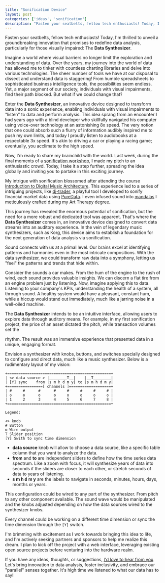 ```yaml
---
title: "Sonification Device"
layout: post
categories: ['ideas', 'sonification']
description: "Fasten your seatbelts, fellow tech enthusiasts! Today, I'm thrilled to unveil a groundbreaking innovation that promises to redefine data analysis, particular..."
---
```

Fasten your seatbelts, fellow tech enthusiasts! Today, I'm thrilled to unveil a groundbreaking innovation that promises to redefine data analysis, particularly for those visually impaired: The **Data Synthesizer**. 

Imagine a world where visual barriers no longer limit the exploration and understanding of data. Over the years, my journey into the world of data has allowed me to tinker with countless charting libraries and delve into various technologies. The sheer number of tools we have at our disposal to dissect and understand data is staggering! From humble spreadsheets to sophisticated business intelligence tools, the possibilities seem endless. Yet, a major segment of our society, individuals with visual impairments, find their path blocked. But what if we could change that?

Enter the **Data Synthesizer**, an innovative device designed to transform data into a sonic experience, enabling individuals with visual impairments to "listen" to data and perform analysis. This idea sprang from an encounter I had years ago with a blind developer who skillfully navigated his computer using voice-over technology at an astonishing 8x speed. The very notion that one could absorb such a flurry of information audibly inspired me to push my own limits, and today I proudly listen to audiobooks at a respectable 3x speed. It's akin to driving a car or playing a racing game; eventually, you acclimate to the high speed. 

Now, I'm ready to share my brainchild with the world. Last week, during the final moments of a [sonification workshop](https://jonthebeach.com/workshops/Introductory-Workshop-for-Sonification-Process.-Creating-noise-with-Time-Series-data), I made my pitch to an enthusiastic crowd. Today, I take it a step further, spreading the idea globally and inviting you to partake in this exciting journey. 

My intrigue with sonification blossomed after attending the course [Introduction to Digital Music Architecture](https://coursera.org/). This experience led to a series of intriguing projects, like [dj-trader](https://github.com/jonatas/dj-trader), a playful tool I developed to sonify financial market data using [PureData](https://puredata.info). I even infused sound into [mandalas](https://github.com/jonatas/mandalas) I meticulously crafted during my Art Therapy degree. 

This journey has revealed the enormous potential of sonification, but the need for a more robust and dedicated tool was apparent. That's where the **Data Synthesizer** comes in, an innovative device designed to convert data streams into an auditory experience. In the vein of legendary music synthesizers, such as Korg, this device aims to establish a foundation for the next generation of data analysis via sonification.

Sound connects with us at a primal level. Our brains excel at identifying patterns and harmonies even in the most intricate compositions. With the data synthesizer, we could transform raw data into a symphony, letting us "feel" the patterns and trends that hide within. 

Consider the sounds a car makes. From the hum of the engine to the rush of wind, each sound provides valuable insights. We can discern a flat tire from an engine problem just by listening. Now, imagine applying this to data. Listening to your company's KPIs, understanding the health of a system, all through sound. A healthy system would have a pleasant, constant hum, while a hiccup would stand out immediately, much like a jarring noise in a well-oiled machine. 

The **Data Synthesizer** intends to be an intuitive interface, allowing users to explore data through auditory means. For example, in my first sonification project, the price of an asset dictated the pitch, while transaction volumes set the

 rhythm. The result was an immersive experience that presented data in a unique, engaging format.

Envision a synthesizer with knobs, buttons, and switches specially designed to configure and direct data, much like a music synthesizer. Below is a rudimentary layout of my vision:

```
+===============================================+
| <> data source > |________T__|    |__T________|
| [Y] sync    from |s m h d m y| to |s m h d m y|
+================[ channels ]===================+
| #     #      #      #     #     #     #     # |
| o     o      o      o     o     o     o     o |
| 1     2      3      4     5     6     7     8 |
+===============================================+

Legend:

<> knob
# Button
o Wire output
T Slider position
[Y] Swith to sync time dimension
```

* **data source** knob will allow to choose a data source, like a specific table column that you want to analyze the data.
* **from** and **to** are independent sliders to define how the time series data spectrum. Like a zoom with focus, it will synthesize years of data into seconds if the sliders are closer to each other, or stretch seconds of data to years of listening.
* **s m h d m y** are the labels to navigate in seconds, minutes, hours, days, months or years.

This configuration could be wired to any part of the synthesizer. From pitch to any other component available. The sound wave would be manipulated and the knobs adjusted depending on how the data sources wired to the synthesizer knobs.

Every channel could be working on a different time dimension or sync the time dimension through the `[Y]` switch.

I'm brimming with excitement as I work towards bringing this idea to life, and I'm actively seeking partners and sponsors to help me realize this dream. I plan to kick off the project with a web interface, leveraging existing open source projects before venturing into the hardware realm. 

If you have any ideas, thoughts, or suggestions, [I'd love to hear from you](https://www.linkedin.com/in/jonatasdp/). Let's bring innovation to data analysis, foster inclusivity, and embrace our "parallel" senses together. It's high time we listened to what our data has to say!

